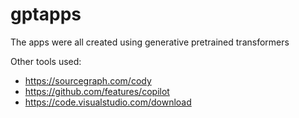 # gptapps
The apps were all created using generative pretrained transformers

Other tools used:
- https://sourcegraph.com/cody
- https://github.com/features/copilot
- https://code.visualstudio.com/download
